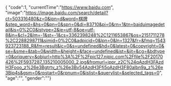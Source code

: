 { "code":1, 
"currentTime":"https://www.baidu.com",
"image":"https://image.baidu.com/search/detail?ct=503316480&z=0&ipn=d&word=棋牌&step_word=&hs=0&pn=0&spn=0&di=83710&pi=0&rn=1&tn=baiduimagedetail&is=0%2C0&istype=2&ie=utf-8&oe=utf-8&in=&cl=2&lm=-1&st=-1&cs=3362398248%2C1211653867&os=2151711278%2C2288298711&simid=0%2C0&adpicid=0&lpn=0&ln=1327&fr=&fmq=1543923723188_R&fm=result&ic=0&s=undefined&hd=0&latest=0&copyright=0&se=&sme=&tab=0&width=&height=&face=undefined&ist=&jit=&cg=&bdtype=0&oriquery=&objurl=http%3A%2F%2Fpic127.nipic.com%2Ffile%2F20170426%2F5937287_135210005000_2.jpg&fromurl=ippr_z2C%24qAzdH3FAzdH3Fooo_z%26e3Bgtrtv_z%26e3Bv54AzdH3Ffi5oAzdH3F80albn9a_z%26e3Bip4s&gsm=0&rpstart=0&rpnum=0&islist=&querylist=&selected_tags=0",
"age":"",
"gender":""}
